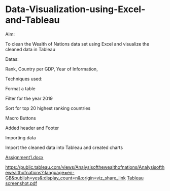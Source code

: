 # Data-Visualization-using-Excel-and-Tableau
Aim:

To clean the Wealth of Nations data set using Excel and visualize the cleaned data in Tableau

Datas:

Rank, 
Country per GDP,
Year of Information,

Techniques used:

Format a table

Filter for the year 2019

Sort for top 20 highest ranking countries

Macro Buttons

Added header and Footer

Importing data

Import the cleaned data into Tableau and created charts

[Assignment1.docx](https://github.com/sowmyaece44/Data-Visualization-using-Excel-and-Tableau/files/11110731/Assignment1.docx)


https://public.tableau.com/views/Analysisofthewealthofnations/Analysisofthewealthofnations?:language=en-GB&publish=yes&:display_count=n&:origin=viz_share_link
[Tableau screenshot.pdf](https://github.com/sowmyaece44/Data-Visualization-using-Excel-and-Tableau/files/11111539/Tableau.screenshot.pdf)
